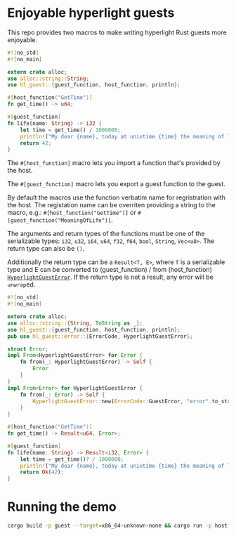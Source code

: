# Enjoyable hyperlight guests

This repo provides two macros to make writing hyperlight Rust guests more enjoyable.

```rust
#![no_std]
#![no_main]

extern crate alloc;
use alloc::string::String;
use hl_guest::{guest_function, host_function, println};

#[host_function("GetTime")]
fn get_time() -> u64;

#[guest_function]
fn life(name: String) -> i32 {
    let time = get_time() / 1000000;
    println!("My dear {name}, today at unixtime {time} the meaning of life is 42");
    return 42;
}
```

The `#[host_function]` macro lets you import a function that's provided by the host.

The `#[guest_function]` macro lets you export a guest function to the guest.

By default the macros use the function verbatim name for regristration with the host. The registation name can be overriten providing a string to the macro, e.g.: `#[host_function("GetTime")]` or `#[guest_function("MeaningOfLife")]`.

The arguments and return types of the functions must be one of the serializable types: `i32`, `u32`, `i64`, `u64`, `f32`, `f64`, `bool`, `String`, `Vec<u8>`. The return type can also be `()`.

Additionally the return type can be a `Result<T, E>`, where `T` is a serializable type and E can be converted to (guest_function) / from (host_function) [`HyperlightGuestError`](https://docs.rs/hyperlight-guest/latest/hyperlight_guest/error/struct.HyperlightGuestError.html). If the return type is not a result, any error will be `unwrap`ed.

```rust
#![no_std]
#![no_main]

extern crate alloc;
use alloc::string::{String, ToString as _};
use hl_guest::{guest_function, host_function, println};
pub use hl_guest::error::{ErrorCode, HyperlightGuestError};

struct Error;
impl From<HyperlightGuestError> for Error {
    fn from(_: HyperlightGuestError) -> Self {
        Error
    }
}
impl From<Error> for HyperlightGuestError {
    fn from(_: Error) -> Self {
        HyperlightGuestError::new(ErrorCode::GuestError, "error".to_string())
    }
}

#[host_function("GetTime")]
fn get_time() -> Result<u64, Error>;

#[guest_function]
fn life(name: String) -> Result<i32, Error> {
    let time = get_time()? / 1000000;
    println!("My dear {name}, today at unixtime {time} the meaning of life is 42");
    return Ok(42);
}
```

# Running the demo

```bash
cargo build -p guest --target=x86_64-unknown-none && cargo run -p host -- target/x86_64-unknown-none/debug/guest
```